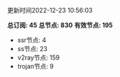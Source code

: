 更新时间2022-12-23 10:56:03

**总订阅: 45**
**总节点: 830**
**有效节点: 195**
- ssr节点: 4
- ss节点: 23
- v2ray节点: 159
- trojan节点: 9
